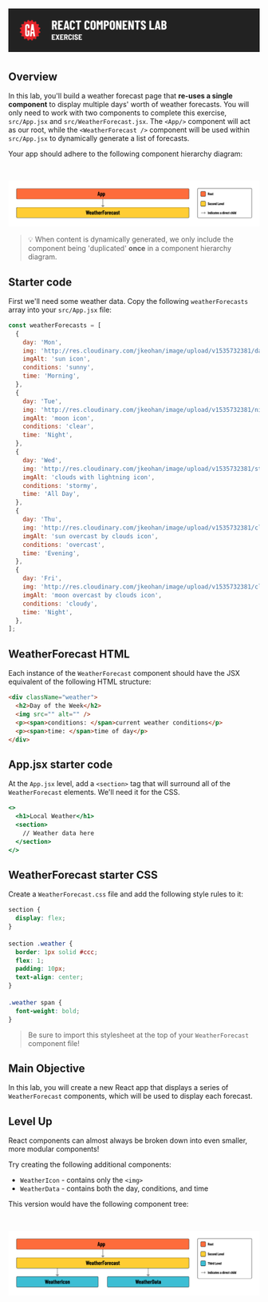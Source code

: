 # ![React Components Lab - Exercise](./assets/hero.png)

## Overview

In this lab, you'll build a weather forecast page that **re-uses a single component** to display multiple days' worth of weather forecasts. You will only need to work with two components to complete this exercise, `src/App.jsx` and `src/WeatherForecast.jsx`. The `<App/>` component will act as our root, while the `<WeatherForecast />` component will be used within `src/App.jsx` to dynamically generate a list of forecasts.

Your app should adhere to the following component hierarchy diagram:

<br>

![Component hierarchy diagram](./assets/chd-core.png)

> 💡 When content is dynamically generated, we only include the component being 'duplicated' **once** in a component hierarchy diagram.

## Starter code

First we'll need some weather data. Copy the following `weatherForecasts` array into your `src/App.jsx` file:

```js
const weatherForecasts = [
  {
    day: 'Mon',
    img: 'http://res.cloudinary.com/jkeohan/image/upload/v1535732381/day.svg',
    imgAlt: 'sun icon',
    conditions: 'sunny',
    time: 'Morning',
  },
  {
    day: 'Tue',
    img: 'http://res.cloudinary.com/jkeohan/image/upload/v1535732381/night.svg',
    imgAlt: 'moon icon',
    conditions: 'clear',
    time: 'Night',
  },
  {
    day: 'Wed',
    img: 'http://res.cloudinary.com/jkeohan/image/upload/v1535732381/stormy.svg',
    imgAlt: 'clouds with lightning icon',
    conditions: 'stormy',
    time: 'All Day',
  },
  {
    day: 'Thu',
    img: 'http://res.cloudinary.com/jkeohan/image/upload/v1535732381/cloudy-day_t7ckxp.svg',
    imgAlt: 'sun overcast by clouds icon',
    conditions: 'overcast',
    time: 'Evening',
  },
  {
    day: 'Fri',
    img: 'http://res.cloudinary.com/jkeohan/image/upload/v1535732381/cloudy-night.svg',
    imgAlt: 'moon overcast by clouds icon',
    conditions: 'cloudy',
    time: 'Night',
  },
];
```

## WeatherForecast HTML

Each instance of the `WeatherForecast` component should have the JSX equivalent of the following HTML structure:

```html
<div className="weather">
  <h2>Day of the Week</h2>
  <img src="" alt="" />
  <p><span>conditions: </span>current weather conditions</p>
  <p><span>time: </span>time of day</p>
</div>
```

## App.jsx starter code

At the `App.jsx` level, add a `<section>` tag that will surround all of the `WeatherForecast` elements. We'll need it for the CSS.

```jsx
<>
  <h1>Local Weather</h1>
  <section>
    // Weather data here
  </section>
</>
```

## WeatherForecast starter CSS

Create a `WeatherForecast.css` file and add the following style rules to it:

```css
section {
  display: flex;
}

section .weather {
  border: 1px solid #ccc;
  flex: 1;
  padding: 10px;
  text-align: center;
}

.weather span {
  font-weight: bold;
}
```

> Be sure to import this stylesheet at the top of your `WeatherForecast` component file!

## Main Objective

In this lab, you will create a new React app that displays a series of `WeatherForecast` components, which will be used to display each forecast.

## Level Up

React components can almost always be broken down into even smaller, more modular components!

Try creating the following additional components:

- `WeatherIcon` - contains only the `<img>`
- `WeatherData` - contains both the day, conditions, and time

This version would have the following component tree:

<br>

![Component hierarchy diagram](./assets/chd-level-up.png)
